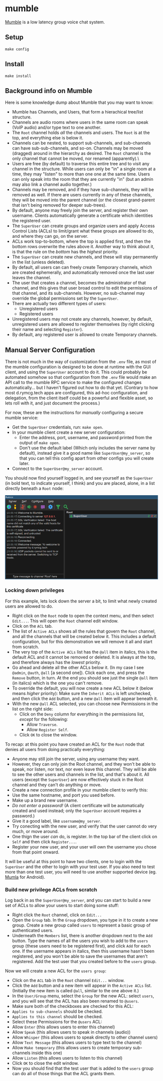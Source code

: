 # mumble

[Mumble](https://www.mumble.info/) is a low latency group voice chat system.

## Setup

```
make config
```

## Install

```
make install
```


## Background info on Mumble

Here is some knowledge dump about Mumble that you may want to know:

 * Mumble has Channels, and Users, that form a hierachical tree/list
   structure.
 * Channels are audio rooms where users in the same room can speak
(VoIP audio) and/or type text to one another.
 * The `Root` channel holds *all* the channels and users. The `Root`
   is at the top, and everything else is below it.
 * Channels can be nested, to support sub-channels, and sub-channels
   can have sub-sub-channels, and so-on. Channels may be moved
   (dragged) around in the hierarchy as desired. The `Root` channel is
   the only channel that cannot be moved, nor renamed (apparently).\
 * Users are free (by default) to traverse this entire tree and to
   visit any channel in the structure. While users can only be "in" a
   single room at a time, they may "listen" to more than one one at
   the same time. Users can only speak into the room that they are
   currently "in" (but an admin may also link a channel audio
   together.)
 * Channels may be removed, and if they have sub-channels, they will
   be removed as well. If there are users currently in any of these
   channels, they will be moved into the parent channel (or the
   closest grand-parent that isn't being removed for deeper
   sub-trees).
 * By default, anyone may freely join the server, and register their
   own username. Clients automatically generate a certificate which
   identities the registered user.
 * The `SuperUser` can create groups and organize users and apply
   Access Control Lists (ACLs) to limit/grant what these groups are
   allowed to do, and where they can go, on the server.
 * ACLs work top-to-bottom, where the top is applied first, and then
   the bottom rows overwrite the rules above it. Another way to think
   about it, is that the rule on the *bottom* has the *highest*
   priority.
 * The `SuperUser` can create new channels, and these will stay
   permanently in the list (unless deleted).
 * By default, all users can can freely create Temporary channels,
   which are created ephemerally, and automatically removed once the
   last user leaves the channel.
 * The user that creates a channel, becomes the administrator of that
   channel, and this gives that user broad control to edit the
   permissions of that channel, and its sub-channels. However, no
   sub-channel may override the global permissions set by the
   `SuperUser`.
 * There are actually two different types of users:
   * Unregistered users
   * Registered users
 * Unregistered users may not create any channels, however, by
   default, unregistered users are allowed to register themselves (by
   right clicking their name and selecting `Register`).
 * By default, any registered user is allowed to create Temporary
   channels.

## Manual Server Configuration

There is not much in the way of customization from the `.env` file, as
most of the mumble configuration is designed to be done at runtime
with the GUI client, and using the `SuperUser` account to do it. This
could probably be automated somehow so that configuration from the
`.env` file would make an API call to the mumble RPC service to make
the configured changes automatically... but I haven't figured out how
to do that yet. (Contrary to how most d.rymcg.tech apps are
configured, this ad-hoc configuration, and delegation, from the client
itself could be a powerful and flexible asset, so lets roll with it,
and just document the process.)

For now, these are the instructions for *manually* configuring a
secure mumble service:

 * Get the `SuperUser` credentials, run: `make open`.
 * In your mumble client create a new server configuration:
   * Enter the address, port, username, and password printed from the
     output of `make open`.
   * Don't use the default label (Which only includes the server name
     by default), instead give it a good name like
     `SuperUser@my_server`, so that you can tell this config apart
     from other configs you will create later.
 * Connect to the `SuperUser@my_server` account.

You should now find yourself logged in, and see yourself as the
`SuperUser` (in bold text, to indicate yourself, I think) and you are
placed, alone, in a list directly beneath a `Root` node:

![Connected as the SuperUser](doc/01-connected-superuser.jpg)


### Locking down privileges

For this example, lets lock down the server a bit, to limit what newly
created users are allowed to do.

 * Right click on the `Root` node to open the context menu, and then
   select `Edit...`. This will open the `Root` channel edit window.
 * Click on the `ACL` tab.
 * The list of `Active ACLs` shows all the rules that govern the
   `Root` channel, and all the channels that will be created below it.
   This includes a default configuration, but for this demonstration
   we will remove it all and start from scratch.
 * The very top of the `Active ACLs` list has the `@all` item in
   italics, this is the default ACL and it cannot be removed or
   deleted. It is always at the top, and therefore always has the
   *lowest* priority.
 * Go ahead and delete all the other ACLs below it. (In my case I see
   `@admin`, `@auth`, `@all` [a second one]). Click each one, and
   press the `Remove` button, in turn. At the end you should see just
   the single `@all` item (in italics) which is the one you can't
   remove.
 * To override the default, you will now create a new ACL below it
   (below means *higher* priority): Make sure the `Inherit ACLs` is
   left unchecked, and then click the `Add` button, and a new `@all`
   item will appear beneath it.
 * With the new `@all` ACL selected, you can choose new Permissions in
   the list on the right side:
   * Click on the `Deny` column for everything in the permissions
     list, *except* for the following:
      * Allow `Traverse`.
      * Allow `Register Self`.
   * Click `OK` to close the window.

To recap: at this point you have created an ACL for the `Root` node
that denies all users from doing practically everything:

 * Anyone may still join the server, using any username they want.
 * However, they can only join the Root channel, and they won't be
   able to speak, nor listen, nor text, nor even leave this channel.
   They will be able to see the other users and channels in the list,
   and that's about it. All users (except the `SuperUser`) are now
   effectively stuck in the Root channel and they can't do anything or
   move.
 * Create a new connection profile in your mumble client to verify this:
  * Use the same hostname, and port you used before.
  * Make up a brand new username.
  * *Do not enter a password!* (A client certificate will be
    automatically created and used instead; only the `SuperUser`
    account requires a password.)
  * Give it a good label, like `username@my_server`.
  * Try conecting with the new user, and verify that the user cannot
    do very much, or move around.
  * One thign the user *can* do, is register. In the top bar of the
    client click on `Self` and then click `Register...`.
  * Register your new user, and your user will own the username you
    chose from that point onward.

It will be useful at this point to have two clients, one to login with
the `SuperUser` and the other to login with your test user. If you
also need to test more than one test user, you will need to use
another supported device (eg.
[Mumla](https://f-droid.org/en/packages/se.lublin.mumla/) for
Android).

### Build new privilege ACLs from scratch

Log back in as the `SuperUser@my_server`, and you can start to build a
new set of ACLs to allow your users to start doing some stuff:

 * Right click the `Root` channel, click on `Edit...`
 * Open the `Group` tab. In the `Group` dropdown, you type in it to
   create a new group. Create a new group called `users` to represent
   a basic group of authenticated users.
 * Underneath the `Members` list, there is another dropdown next to
   the `Add` button. Type the names of all the users you wish to add
   to the `users` group (these users need to be registered first), and
   click `Add` for each one. If the username appears in italics, then
   this username hasn't been registered, and you won't be able to save
   the usernames that aren't registered. Add the test user that you
   created before to the `users` group.

Now we will create a new ACL for the `users group`:

 * Click on the `ACL` tab in the `Root` channel `Edit...` window.
 * Click the `Add` button and a new item will appear in the `Active
   ACLs` list. (Initially the new item is called `@all`, similar to
   the one above it.)
 * In the `User/Group` menu, select the `Group` for the new ACL:
   select `users`, and you will see that the ACL has also been renamed
   to `@users`.
 * Make sure both of the checkboxes are checked for this ACL:
  * `Applies to sub-channels` should be checked.
  * `Applies to this channel` should be checked.
 * Select these Permissions for the `@users` ACL:
  * Allow `Enter` (this allows users to enter this channel)
  * Allow `Speak` (this allows users to speak in channels (audio))
  * Allow `Whisper` (this allows users to speak directly to other channel users)
  * Allow `Text Message` (this allows users to type text to the channel)
  * Allow `Make temporary` (this allows users to create temporary
    sub-channels inside this one)
  * Allow `Listen` (this allows users to listen to this channel)
 * Click `OK` to close the edit window.
 * Now you should find that the test user that is added to the `users`
   group can do all of those things that the ACL grants them.


